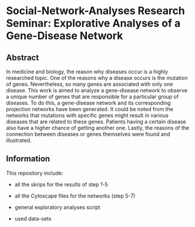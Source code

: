 # Social-Network-Analyses Research Seminar: Explorative Analyses of a Gene-Disease Network

## Abstract



In medicine and biology, the reason why diseases occur is a highly researched topic. One of the reasons why a disease occurs is the mutation of genes. Nevertheless, so many genes are associated with only one disease. This work is aimed to analyze a gene-disease network to observe a unique number of genes that are responsible for a particular group of diseases. To do this, a gene-disease network and its corresponding projection networks have been generated.  It could be noted from the networks that mutations with specific genes might result in various diseases that are related to these genes. Patients having a certain disease also have a higher chance of getting another one. Lastly, the reasons of the connection between diseases or genes themselves were found and illustrated.


## Information

This repository include:

- all the skrips for the results of step 1-5 

- all the Cytoscape files for the networks (step 5-7)

- general exploratory analyses script

- used data-sets
